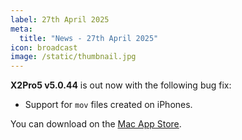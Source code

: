 ```yaml
---
label: 27th April 2025
meta:
  title: "News - 27th April 2025"
icon: broadcast
image: /static/thumbnail.jpg
---
```


**X2Pro5 v5.0.44** is out now with the following bug fix:

- Support for `mov` files created on iPhones.

You can download on the [Mac App Store](https://apps.apple.com/au/app/x2pro5/id6467014654?mt=12).
